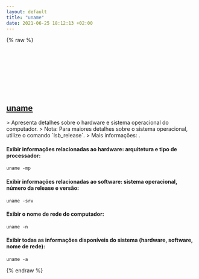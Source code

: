 ```yaml
---
layout: default
title: "uname"
date: 2021-06-25 18:12:13 +02:00
---
```

{% raw %}
<h2 id="uname">
  <a href="/pt_br/common/uname.html">uname</a> <a href="#uname"><svg class="icon">
    <use href="/assets/images/unicode_sprite.svg#link" />
  </svg></a>
</h2>
> Apresenta detalhes sobre o hardware e sistema operacional do computador.
> Nota: Para maiores detalhes sobre o sistema operacional, utilize o comando `lsb_release`.
> Mais informações: <https://www.gnu.org/software/coreutils/uname>.

#### Exibir informações relacionadas ao hardware: arquitetura e tipo de processador:
```shell
uname -mp
```
#### Exibir informações relacionadas ao software: sistema operacional, número da release e versão:
```shell
uname -srv
```
#### Exibir o nome de rede do computador:
```shell
uname -n
```
#### Exibir todas as informações disponíveis do sistema (hardware, software, nome de rede):
```shell
uname -a
```
{% endraw %}